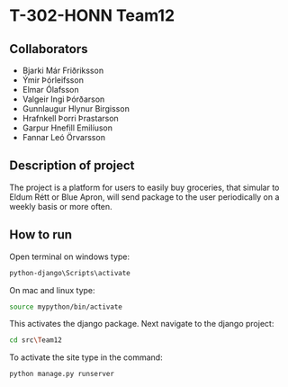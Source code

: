 # T-302-HONN Team12

## Collaborators

- Bjarki Már Friðriksson
- Ýmir Þórleifsson 
- Elmar Ólafsson 
- Valgeir Ingi Þórðarson 
- Gunnlaugur Hlynur Birgisson 
- Hrafnkell Þorri Þrastarson 
- Garpur Hnefill Emilíuson
- Fannar Leó Örvarsson

## Description of project

The project is a platform for users to easily buy groceries, that simular to Eldum Rétt or Blue Apron, will send package to the user periodically on a weekly basis or more often.

## How to run

Open terminal on windows type:
```bash
python-django\Scripts\activate
```
On mac and linux type:
```bash
source mypython/bin/activate
```

This activates the django package. Next navigate to the django project:
```bash
cd src\Team12
```

To activate the site type in the command:
```bash
python manage.py runserver
```
